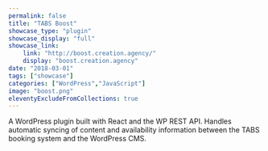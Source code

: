```yaml
---
permalink: false
title: "TABS Boost"
showcase_type: "plugin"
showcase_display: "full"
showcase_link:
    link: "http://boost.creation.agency/"
    display: "boost.creation.agency"
date: "2018-03-01"
tags: ["showcase"]
categories: ["WordPress","JavaScript"]
image: "boost.png"
eleventyExcludeFromCollections: true
---
```

A WordPress plugin built with React and the WP REST API. Handles automatic syncing of content and availability information between the TABS booking system and the WordPress CMS.